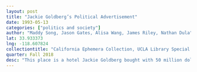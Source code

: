 ```yaml
---
layout: post
title: "Jackie Goldberg’s Political Advertisement"
date: 1993-05-13
categories: ["politics and society"]
author: "Maddy Song, Jason Gates, Alisa Wang, James Riley, Nathan Dula"
lat: 33.933373
lng: -118.607824
collectiontitle: "California Ephemera Collection, UCLA Library Special Collections"
quarter: Fall 2018
desc: "This place is a hotel Jackie Goldberg bought with 50 million dollars coming from taxpayers with the goal of using this hotel for educational purposes."
---
```

